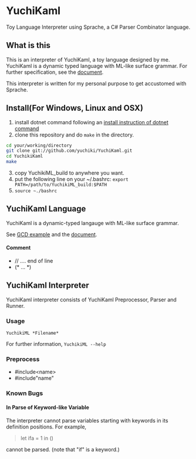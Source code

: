 # YuchiKaml

Toy Language Interpreter using Sprache, a C# Parser Combinator language.

## What is this

This is an interpreter of YuchiKaml, a toy language designed by me.
YuchiKaml is a dynamic typed language with ML-like surface grammar. For further specification, see the [document](https://github.com/yuchiki/YuchiKaml_Document/blob/master/document.pdf).

This interpreter is written for my personal purpose to get accustomed with Sprache.

## Install(For Windows, Linux and OSX)

1. install dotnet command following an [install instruction of dotnet command](https://dotnet.microsoft.com/learn/dotnet/hello-world-tutorial)
2. clone this repository and do `make` in the directory.

```sh
cd your/working/directory
git clone git://github.com/yuchiki/YuchiKaml.git
cd YuchikiKaml
make
```

3. copy YuchikiML_build to anywhere you want.
4. put the following line on your ~/.bashrc: `export PATH=/path/to/YuchikiML_build:$PATH`
5. `source ~./bashrc`

## YuchiKaml Language

YuchiKaml is a dynamic-typed langauge with ML-like surface grammar.

See [GCD example](https://github.com/yuchiki/YuchiKaml/blob/master/Samples/gcd) and the  [document](https://github.com/yuchiki/YuchiKaml_Document/blob/master/document.pdf).

#### Comment

-   // .... end of line
-   (\* ... \*)

## YuchiKaml Interpreter

YuchiKaml interpreter consists of YuchiKaml Preprocessor, Parser and Runner.

### Usage

`YuchikiML *Filename*`

For further information,
`YuchikiML --help`

### Preprocess

-   #include\<name\>
-   #include"name"

### Known Bugs

#### In Parse of Keyword-like Variable

The interpreter cannot parse variables starting with keywords in its definition positions.
For example,

> let ifa = 1 in ()

cannot be parsed. (note that "if" is a keyword.)
